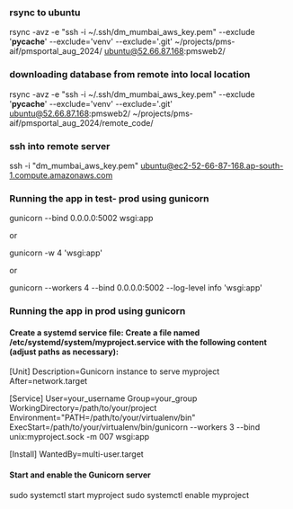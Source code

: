 ### rsync to ubuntu

rsync -avz -e "ssh -i ~/.ssh/dm_mumbai_aws_key.pem" --exclude '**pycache**' --exclude='venv' --exclude='.git' ~/projects/pms-aif/pmsportal_aug_2024/ ubuntu@52.66.87.168:pmsweb2/

### downloading database from remote into local location

rsync -avz -e "ssh -i ~/.ssh/dm_mumbai_aws_key.pem" --exclude '**pycache**' --exclude='venv' --exclude='.git'  ubuntu@52.66.87.168:pmsweb2/ ~/projects/pms-aif/pmsportal_aug_2024/remote_code/


### ssh into remote server

ssh -i "dm_mumbai_aws_key.pem" ubuntu@ec2-52-66-87-168.ap-south-1.compute.amazonaws.com

### Running the app in test- prod using gunicorn

gunicorn --bind 0.0.0.0:5002 wsgi:app

or

gunicorn -w 4 'wsgi:app'

or

gunicorn --workers 4 --bind 0.0.0.0:5002 --log-level info 'wsgi:app'

### Running the app in prod using gunicorn

#### Create a systemd service file: Create a file named /etc/systemd/system/myproject.service with the following content (adjust paths as necessary):

[Unit]
Description=Gunicorn instance to serve myproject
After=network.target

[Service]
User=your_username
Group=your_group
WorkingDirectory=/path/to/your/project
Environment="PATH=/path/to/your/virtualenv/bin"
ExecStart=/path/to/your/virtualenv/bin/gunicorn --workers 3 --bind unix:myproject.sock -m 007 wsgi:app

[Install]
WantedBy=multi-user.target

#### Start and enable the Gunicorn server

sudo systemctl start myproject
sudo systemctl enable myproject
